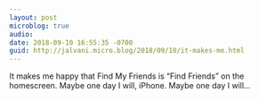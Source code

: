```yaml
---
layout: post
microblog: true
audio: 
date: 2018-09-10 16:55:35 -0700
guid: http://jalvani.micro.blog/2018/09/10/it-makes-me.html
---
```

It makes me happy that Find My Friends is “Find Friends” on the homescreen. Maybe one day I will, iPhone. Maybe one day I will…
